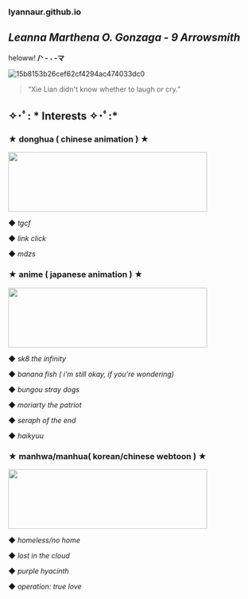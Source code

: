 ### lyannaur.github.io
## *Leanna Marthena O. Gonzaga - 9 Arrowsmith*

heloww! **/ᐠ - ˕ -マ**

![15b8153b26cef62cf4294ac474033dc0](https://user-images.githubusercontent.com/122426686/212521253-046e3c15-6cac-4477-a37b-9ded7e94a39e.jpg)
> “Xie Lian didn't know whether to laugh or cry.”

##  ✧･ﾟ: * Interests ✧･ﾟ:*

### ★ donghua ( chinese animation ) ★

<img src="https://user-images.githubusercontent.com/122426686/212522004-7d6e027b-d3fa-4b02-8141-3f5cc00a6b29.gif" width="400" height="120" />

◆ *tgcf*

◆ *link click*

◆ *mdzs*

### ★ anime ( japanese animation ) ★

<img src="https://user-images.githubusercontent.com/122426686/212522178-3152c3a4-a4b7-4244-a01e-f8d0959b11a7.gif" width="400" height="120" />

◆ *sk8 the infinity*

◆ *banana fish ( i'm still okay, if you're wondering)*

◆ *bungou stray dogs*

◆ *moriarty the patriot*

◆ *seraph of the end*

◆ *haikyuu*

### ★ manhwa/manhua( korean/chinese webtoon ) ★

<img src="https://user-images.githubusercontent.com/122426686/212522355-59aa64b7-44b3-48af-bd10-7d321e43f6ef.jpg" width="400" height="120" />

◆ *homeless/no home*

◆ *lost in the cloud*

◆ *purple hyacinth*

◆ *operation: true love*

